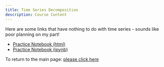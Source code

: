 ```yaml
---
title: Time Series Decomposition
description: Course Content
---
```


Here are some links that have nothing to do with time series - sounds like poor planning on my part!
*  [Practice Notebook (html)](PracticeNotebookUpload.html)
*  [Practice Notebook (ipynb)](PracticeNotebookUpload.ipynb)  

To return to the main page: [please click here](gacavaco.github.io)
